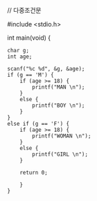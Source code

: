 // 다중조건문

#include <stdio.h>

int main(void) {
	
	char g;
	int age;

	scanf("%c %d", &g, &age);
	if (g == 'M') {
		if (age >= 18) {
			printf("MAN \n");
		}
		else {
			printf("BOY \n");
		}
	}
	else if (g == 'F') {
		if (age >= 18) {
			printf("WOMAN \n");
		}
		else {
			printf("GIRL \n");
		}

		return 0;
		
		}
	}
